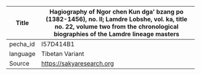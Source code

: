 |Title | Hagiography of Ngor chen Kun dga' bzang po (1382-1456), no. II; Lamdre Lobshe, vol. ka, title no. 22, volume two from the chronological biographies of the Lamdre lineage masters 
| --- | --- 
|pecha_id | I57D414B1
|language | Tibetan Variant
|Source | https://sakyaresearch.org